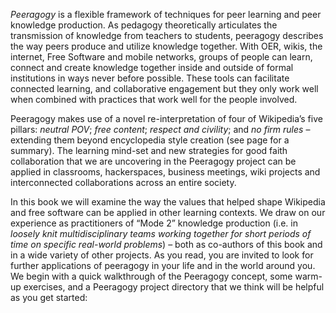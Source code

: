 *Peeragogy* is a flexible framework of techniques for peer learning and
peer knowledge production. As pedagogy theoretically articulates the
transmission of knowledge from teachers to students, peeragogy describes
the way peers produce and utilize knowledge together. With OER, wikis,
the internet, Free Software and mobile networks, groups of people can
learn, connect and create knowledge together inside and outside of
formal institutions in ways never before possible. These tools can
facilitate connected learning, and collaborative engagement but they
only work well when combined with practices that work well for the
people involved.

Peeragogy makes use of a novel re-interpretation of four of Wikipedia’s
five pillars: *neutral POV*; *free content*; *respect and civility*; and
*no firm rules* – extending them beyond encyclopedia style creation (see
page for a summary). The learning mind-set and new strategies for good
faith collaboration that we are uncovering in the Peeragogy project can
be applied in classrooms, hackerspaces, business meetings, wiki projects
and interconnected collaborations across an entire society.

In this book we will examine the way the values that helped shape
Wikipedia and free software can be applied in other learning contexts.
We draw on our experience as practitioners of “Mode 2” knowledge
production (i.e. in *loosely knit multidisciplinary teams working
together for short periods of time on specific real-world problems*) –
both as co-authors of this book and in a wide variety of other projects.
As you read, you are invited to look for further applications of
peeragogy in your life and in the world around you. We begin with a
quick walkthrough of the Peeragogy concept, some warm-up exercises, and
a Peeragogy project directory that we think will be helpful as you get
started:

